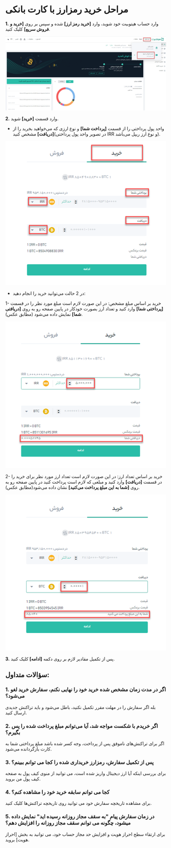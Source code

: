 # مراحل خرید رمزارز با کارت بانکی

**1.**	وارد حساب هیتوبیت خود شوید، وارد **[خرید رمز ارز]** شده و سپس بر روی **[خرید و فروش سریع]** کلیک کنید.

![photo](How-to-Buy-Crypto-with-Credit-Card1.png)

**2.**	وارد قسمت **[خرید]** شوید. 

- واحد پول پرداختی را از قسمت **[پرداخت شما]** و  نوع ارزی که می‌خواهید بخرید را از **[دریافت]** مشخص کنید(در تصویر واحد پول پرداختی IRR و نوع ارز ریپل می‌باشد).


![photo](How-to-Buy-Crypto-with-Credit-Card2.png)

- در 2 حالت می‌توانید خرید را انجام دهید:

 1- خرید بر اساس مبلغ مشخص: در این صورت لازم است مبلغ مورد نظر را در قسمت **[پرداختی شما]** وارد کنید و تعداد ارز بصورت خودکار در پایین صفحه رو به روی **[دریافتی شما]** نمایش داده می‌شود (مطابق عکس).
 
![photo](How-to-Buy-Crypto-with-Credit-Card3.png)

 
 2- خرید بر اساس تعداد ارز: در این صورت لازم است تعداد ارز مورد نظر برای خرید را در قسمت **[دریافت]** وارد کنید و مبلغی که لازم است پرداخت کنید در پایین صفحه رو به روی **[شما به این مبلغ پرداخت می‌کنید]** نشان داده می‌شود(مطابق عکس).
 
![photo](How-to-Buy-Crypto-with-Credit-Card4.png)


**3.**	پس از تکمیل مقادیر لازم بر روی دکمه **[ادامه]** کلیک کنید.

## سؤالات متداول:

### 1.	اگر در مدت زمان مشخص شده خرید خود را نهایی نکنم، سفارش خرید لغو می‌شود؟

بله اگر سفارش را در مهلت مقرر تکمیل نکنید، باطل می‌شود و باید تراکنش جدیدی ارسال کنید.

### 2.	اگر خریدم با شکست مواجه شد، آیا می‌توانم مبلغ پرداخت شده را پس بگیرم؟

اگر برای تراکنش‌های ناموفق پس از پرداخت، وجه کسر شده باشد مبلغ پرداختی شما به کارت بازگردانده می‌شود.

### 3.	پس از تکمیل سفارش، رمزارز خریداری شده را کجا می توانم ببینم؟

برای بررسی اینکه آیا ارز دیجیتال واریز شده است، می توانید از منوی کیف پول به صفحه کیف پول من بروید.

### 4.	کجا می توانم سابقه خرید خود را مشاهده کنم؟

برای مشاهده تاریخچه سفارش خود می توانید روی تاریخچه تراکنش‌ها کلیک کنید.

### 5.	در زمان سفارش پیام "به سقف مجاز روزانه رسیده اید" نمایش داده میشود، چگونه می توانم سقف مجاز روزانه را افزایش دهم؟

برای ارتقاء سطح احراز هویت  و افزایش حد مجاز حساب خود، می توانید به بخش [احراز هویت] بروید.



